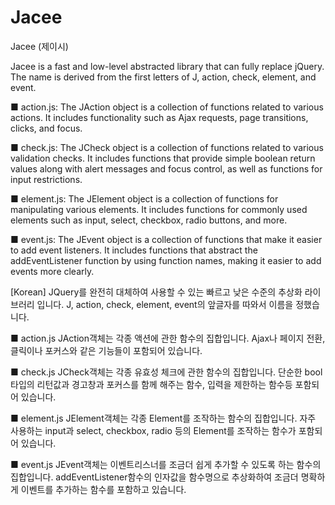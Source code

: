 # Jacee
Jacee (제이시)


Jacee is a fast and low-level abstracted library that can fully replace jQuery. The name is derived from the first letters of J, action, check, element, and event.

■ action.js: The JAction object is a collection of functions related to various actions. It includes functionality such as Ajax requests, page transitions, clicks, and focus.

■ check.js: The JCheck object is a collection of functions related to various validation checks. It includes functions that provide simple boolean return values along with alert messages and focus control, as well as functions for input restrictions.

■ element.js: The JElement object is a collection of functions for manipulating various elements. It includes functions for commonly used elements such as input, select, checkbox, radio buttons, and more.

■ event.js: The JEvent object is a collection of functions that make it easier to add event listeners. It includes functions that abstract the addEventListener function by using function names, making it easier to add events more clearly.


[Korean]
JQuery를 완전히 대체하여 사용할 수 있는 빠르고 낮은 수준의 추상화 라이브러리 입니다.
J, action, check, element, event의 앞글자를 따와서 이름을 정했습니다.

■ action.js
JAction객체는 각종 액션에 관한 함수의 집합입니다.
Ajax나 페이지 전환, 클릭이나 포커스와 같은 기능들이 포함되어 있습니다.

■ check.js
JCheck객체는 각종 유효성 체크에 관한 함수의 집합입니다.
단순한 bool타입의 리턴값과 경고창과 포커스를 함께 해주는 함수, 입력을 제한하는 함수등 포함되어 있습니다.

■ element.js
JElement객체는 각종 Element를 조작하는 함수의 집합입니다.
자주 사용하는 input과 select, checkbox, radio 등의 Element를 조작하는 함수가 포함되어 있습니다.

■ event.js
JEvent객체는 이벤트리스너를 조금더 쉽게 추가할 수 있도록 하는 함수의 집합입니다.
addEventListener함수의 인자값을 함수명으로 추상화하여 조금더 명확하게 이벤트를 추가하는 함수를 포함하고 있습니다.
